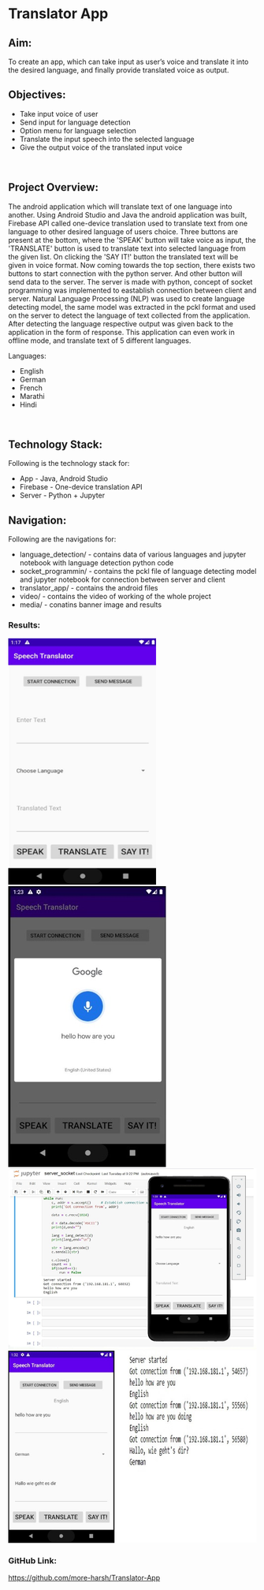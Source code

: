 <h1>Translator App </h1>

<h2>Aim:</h2>
<p> To create an app, which can take input as user’s voice and translate it into the desired language, and finally provide translated voice as output. </p>

<h2>Objectives:</h2>  

* Take input voice of user
* Send input for language detection
* Option menu for language selection
* Translate the input speech into the selected language
* Give the output voice of the translated input voice

<br />
<h2>Project Overview:</h2>
<p> The android application which will translate text of one language into another. Using Android Studio and Java the android application was built,
Firebase API called one-device translation used to translate text from one language to other desired language of users choice. Three buttons are present
at the bottom, where the 'SPEAK' button will take voice as input, the 'TRANSLATE' button is used to translate text into selected language from the given list.
On clicking the 'SAY IT!' button the translated text will be given in voice format. Now coming towards the top section, there exists two buttons to start connection
with the python server. And other button will send data to the server. The server is made with python, concept of socket programming was implemented to eastablish 
connection between client and server. Natural Language Processing (NLP) was used to create language detecting model, the same model was extracted in the pckl format
and used on the server to detect the language of text collected from the application. After detecting the language respective output was given back to the application
in the form of response. This application can even work in offline mode, and translate text of 5 different languages.</p>
<p> Languages: </p>

* English
* German
* French
* Marathi
* Hindi

<br />
<h2>Technology Stack:</h2>
Following is the technology stack for:

* App - Java, Android Studio
* Firebase - One-device translation API
* Server - Python + Jupyter


<h2>Navigation:</h2>
Following are the navigations for:

* language_detection/ - contains data of various languages and jupyter notebook with language detection python code 
* socket_programmin/ - contains the pckl file of language detecting model and jupyter notebook for connection between server and client
* translator_app/ - contains the android files
* video/ - contains the video of working of the whole project
* media/ - conatins banner image and results
 

<h3>Results:</h3>
<img src="media/Banner.png" alt="App layout" width = 300 height = 500 />
<img src="media/speak.jpg" alt="Speak Button Clicked"/>
<br />
<img src="media/client_server.jpg" alt="Client Server"/>
<br />
<img src="media/client_server1.jpg" alt="Client Server"/>
<br />

<h3>GitHub Link: </h3> <a href="https://github.com/more-harsh/Translator-App"> https://github.com/more-harsh/Translator-App </a>

<br />
<br />
